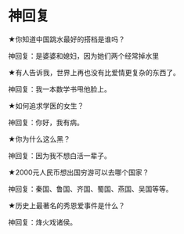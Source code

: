 # 神回复

★你知道中国跳水最好的搭档是谁吗？ 

神回复：是婆婆和媳妇，因为她们两个经常掉水里 

★有人告诉我，世界上再也没有比爱情更复杂的东西了。 

神回复：我一本数学书甩他脸上。 

★如何追求学医的女生？ 

神回复：你好，我有病。 

★你为什么这么黑？ 

神回复：因为我不想白活一辈子。 

★2000元人民币想出国穷游可以去哪个国家？ 

神回复：秦国、鲁国、齐国、蜀国、燕国、吴国等等。 

★历史上最著名的秀恩爱事件是什么？ 

神回复：烽火戏诸侯。
